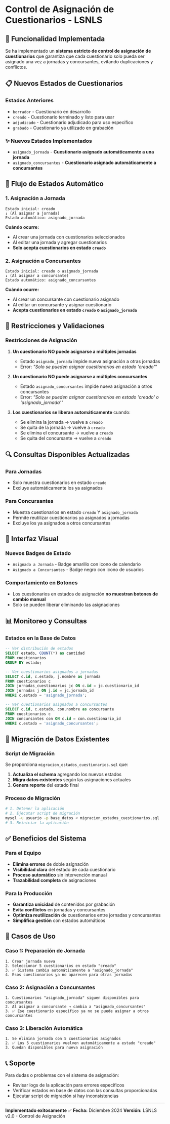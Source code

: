 # Control de Asignación de Cuestionarios - LSNLS

## 🎯 Funcionalidad Implementada

Se ha implementado un **sistema estricto de control de asignación de cuestionarios** que garantiza que cada cuestionario solo pueda ser asignado una vez a jornadas y concursantes, evitando duplicaciones y conflictos.

## 📋 Nuevos Estados de Cuestionarios

### Estados Anteriores
- `borrador` - Cuestionario en desarrollo
- `creado` - Cuestionario terminado y listo para usar
- `adjudicado` - Cuestionario adjudicado para uso específico
- `grabado` - Cuestionario ya utilizado en grabación

### ✨ Nuevos Estados Implementados
- `asignado_jornada` - **Cuestionario asignado automáticamente a una jornada**
- `asignado_concursantes` - **Cuestionario asignado automáticamente a concursantes**

## 🔄 Flujo de Estados Automático

### 1. Asignación a Jornada
```
Estado inicial: creado
↓ (Al asignar a jornada)
Estado automático: asignado_jornada
```

**Cuándo ocurre:**
- Al crear una jornada con cuestionarios seleccionados
- Al editar una jornada y agregar cuestionarios
- **Solo acepta cuestionarios en estado `creado`**

### 2. Asignación a Concursantes  
```
Estado inicial: creado o asignado_jornada
↓ (Al asignar a concursante)
Estado automático: asignado_concursantes
```

**Cuándo ocurre:**
- Al crear un concursante con cuestionario asignado
- Al editar un concursante y asignar cuestionario
- **Acepta cuestionarios en estado `creado` o `asignado_jornada`**

## 🚫 Restricciones y Validaciones

### Restricciones de Asignación

1. **Un cuestionario NO puede asignarse a múltiples jornadas**
   - Estado `asignado_jornada` impide nueva asignación a otras jornadas
   - Error: *"Solo se pueden asignar cuestionarios en estado 'creado'"*

2. **Un cuestionario NO puede asignarse a múltiples concursantes**
   - Estado `asignado_concursantes` impide nueva asignación a otros concursantes  
   - Error: *"Solo se pueden asignar cuestionarios en estado 'creado' o 'asignado_jornada'"*

3. **Los cuestionarios se liberan automáticamente** cuando:
   - Se elimina la jornada → vuelve a `creado`
   - Se quita de la jornada → vuelve a `creado`
   - Se elimina el concursante → vuelve a `creado`
   - Se quita del concursante → vuelve a `creado`

## 🔍 Consultas Disponibles Actualizadas

### Para Jornadas
- Solo muestra cuestionarios en estado `creado`
- Excluye automáticamente los ya asignados

### Para Concursantes  
- Muestra cuestionarios en estado `creado` Y `asignado_jornada`
- Permite reutilizar cuestionarios ya asignados a jornadas
- Excluye los ya asignados a otros concursantes

## 🎨 Interfaz Visual

### Nuevos Badges de Estado
- `Asignado a Jornada` - Badge amarillo con icono de calendario
- `Asignado a Concursantes` - Badge negro con icono de usuarios

### Comportamiento en Botones
- Los cuestionarios en estados de asignación **no muestran botones de cambio manual**
- Solo se pueden liberar eliminando las asignaciones

## 📊 Monitoreo y Consultas

### Estados en la Base de Datos
```sql
-- Ver distribución de estados
SELECT estado, COUNT(*) as cantidad 
FROM cuestionarios 
GROUP BY estado;

-- Ver cuestionarios asignados a jornadas
SELECT c.id, c.estado, j.nombre as jornada
FROM cuestionarios c
JOIN jornadas_cuestionarios jc ON c.id = jc.cuestionario_id  
JOIN jornadas j ON j.id = jc.jornada_id
WHERE c.estado = 'asignado_jornada';

-- Ver cuestionarios asignados a concursantes
SELECT c.id, c.estado, con.nombre as concursante
FROM cuestionarios c
JOIN concursantes con ON c.id = con.cuestionario_id
WHERE c.estado = 'asignado_concursantes';
```

## 🔧 Migración de Datos Existentes

### Script de Migración
Se proporciona `migracion_estados_cuestionarios.sql` que:

1. **Actualiza el schema** agregando los nuevos estados
2. **Migra datos existentes** según las asignaciones actuales
3. **Genera reporte** del estado final

### Proceso de Migración
```bash
# 1. Detener la aplicación
# 2. Ejecutar script de migración
mysql -u usuario -p base_datos < migracion_estados_cuestionarios.sql
# 3. Reiniciar la aplicación
```

## ✅ Beneficios del Sistema

### Para el Equipo
- **Elimina errores** de doble asignación
- **Visibilidad clara** del estado de cada cuestionario
- **Proceso automático** sin intervención manual
- **Trazabilidad completa** de asignaciones

### Para la Producción
- **Garantiza unicidad** de contenidos por grabación
- **Evita conflictos** en jornadas y concursantes
- **Optimiza reutilización** de cuestionarios entre jornadas y concursantes
- **Simplifica gestión** con estados automáticos

## 🚀 Casos de Uso

### Caso 1: Preparación de Jornada
```
1. Crear jornada nueva
2. Seleccionar 5 cuestionarios en estado "creado"
3. ✅ Sistema cambia automáticamente a "asignado_jornada"
4. Esos cuestionarios ya no aparecen para otras jornadas
```

### Caso 2: Asignación a Concursantes
```
1. Cuestionarios "asignado_jornada" siguen disponibles para concursantes
2. Al asignar a concursante → cambia a "asignado_concursantes"  
3. ✅ Ese cuestionario específico ya no se puede asignar a otros concursantes
```

### Caso 3: Liberación Automática
```
1. Se elimina jornada con 5 cuestionarios asignados
2. ✅ Los 5 cuestionarios vuelven automáticamente a estado "creado"
3. Quedan disponibles para nueva asignación
```

## 📞 Soporte

Para dudas o problemas con el sistema de asignación:
- Revisar logs de la aplicación para errores específicos
- Verificar estados en base de datos con las consultas proporcionadas
- Ejecutar script de migración si hay inconsistencias

---

**Implementado exitosamente** ✅ 
**Fecha:** Diciembre 2024
**Versión:** LSNLS v2.0 - Control de Asignación 